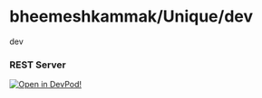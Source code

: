 # bheemeshkammak/Unique/dev
dev


### REST Server







[![Open in DevPod!](https://devpod.sh/assets/open-in-devpod.svg)](https://devpod.sh/open#https://github.com/bheemeshkammak/Unique/dev)